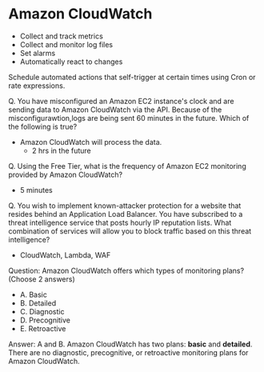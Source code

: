 # Amazon CloudWatch
- Collect and track metrics
- Collect and monitor log files
- Set alarms
- Automatically react to changes

Schedule automated actions that self-trigger at certain times using Cron or rate expressions.
 
Q. You have misconfigured an Amazon EC2 instance's clock and are sending data to Amazon CloudWatch via the API. Because of the misconfigurawtion,logs are being sent 60 minutes in the future. Which of the following is true?
- Amazon CloudWatch will process the data.
    - 2 hrs in the future

Q. Using the Free Tier, what is the frequency of Amazon EC2 monitoring provided by Amazon CloudWatch?
- 5 minutes

Q. You wish to implement known-attacker protection for a website that resides behind an Application Load Balancer. You have subscribed to a threat intelligence service that posts hourly IP reputation lists. What combination of services will allow you to block traffic based on this threat intelligence?
- CloudWatch, Lambda, WAF

Question: Amazon CloudWatch offers which types of monitoring plans? (Choose 2 answers)
- A. Basic
- B. Detailed
- C. Diagnostic
- D. Precognitive
- E. Retroactive

Answer: A and B. Amazon CloudWatch has two plans: **basic** and **detailed**. There are no diagnostic,
precognitive, or retroactive monitoring plans for Amazon CloudWatch.

